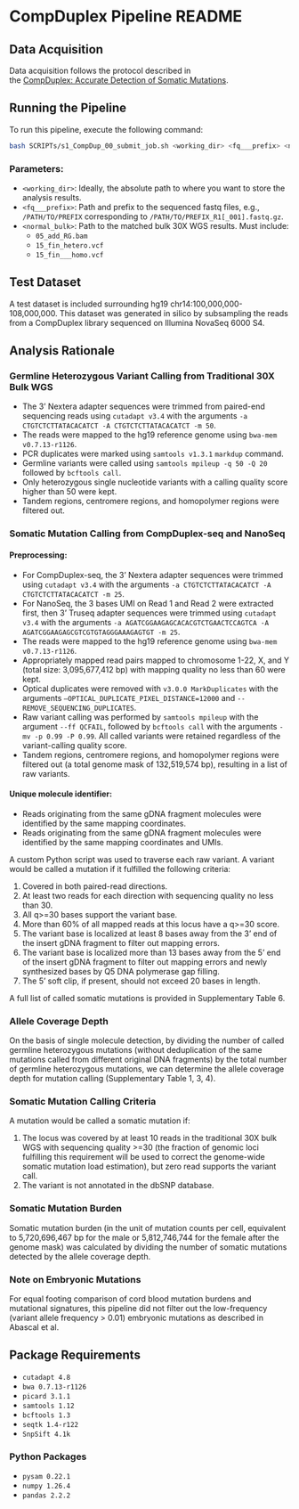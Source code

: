 
# CompDuplex Pipeline README

## Data Acquisition

Data acquisition follows the protocol described in  
the [CompDuplex: Accurate Detection of Somatic Mutations](https://www.protocols.io/view/compduplex-accurate-detection-of-somatic-mutations-kxygx3x4og8j/v1).

## Running the Pipeline

To run this pipeline, execute the following command:
```bash
bash SCRIPTs/s1_CompDup_00_submit_job.sh <working_dir> <fq___prefix> <normal_bulk_path>
```

### Parameters:
- `<working_dir>`: Ideally, the absolute path to where you want to store the analysis results.
- `<fq___prefix>`: Path and prefix to the sequenced fastq files, e.g., `/PATH/TO/PREFIX` corresponding to `/PATH/TO/PREFIX_R1[_001].fastq.gz`.
- `<normal_bulk>`: Path to the matched bulk 30X WGS results. Must include:
  - `05_add_RG.bam`
  - `15_fin_hetero.vcf`
  - `15_fin___homo.vcf`

## Test Dataset

A test dataset is included surrounding hg19 chr14:100,000,000-108,000,000. This dataset was generated in silico by subsampling the reads from a CompDuplex library sequenced on Illumina NovaSeq 6000 S4.

## Analysis Rationale

### Germline Heterozygous Variant Calling from Traditional 30X Bulk WGS

- The 3’ Nextera adapter sequences were trimmed from paired-end sequencing reads using `cutadapt v3.4` with the arguments `-a CTGTCTCTTATACACATCT -A CTGTCTCTTATACACATCT -m 50`.
- The reads were mapped to the hg19 reference genome using `bwa-mem v0.7.13-r1126`.
- PCR duplicates were marked using `samtools v1.3.1` `markdup` command.
- Germline variants were called using `samtools mpileup -q 50 -Q 20` followed by `bcftools call`.
- Only heterozygous single nucleotide variants with a calling quality score higher than 50 were kept.
- Tandem regions, centromere regions, and homopolymer regions were filtered out.

### Somatic Mutation Calling from CompDuplex-seq and NanoSeq

#### Preprocessing:
- For CompDuplex-seq, the 3’ Nextera adapter sequences were trimmed using `cutadapt v3.4` with the arguments `-a CTGTCTCTTATACACATCT -A CTGTCTCTTATACACATCT -m 25`.
- For NanoSeq, the 3 bases UMI on Read 1 and Read 2 were extracted first,
  then 3’ Truseq adapter sequences were trimmed using `cutadapt v3.4` with the arguments `-a AGATCGGAAGAGCACACGTCTGAACTCCAGTCA -A AGATCGGAAGAGCGTCGTGTAGGGAAAGAGTGT -m 25`.
- The reads were mapped to the hg19 reference genome using `bwa-mem v0.7.13-r1126`.
- Appropriately mapped read pairs mapped to chromosome 1-22, X, and Y (total size: 3,095,677,412 bp) with mapping quality no less than 60 were kept.
- Optical duplicates were removed with `v3.0.0 MarkDuplicates` with the arguments `–OPTICAL_DUPLICATE_PIXEL_DISTANCE=12000` and `--REMOVE_SEQUENCING_DUPLICATES`.
- Raw variant calling was performed by `samtools mpileup` with the argument `--ff QCFAIL`, followed by `bcftools call` with the arguments `-mv -p 0.99 -P 0.99`. All called variants were retained regardless of the variant-calling quality score.
- Tandem regions, centromere regions, and homopolymer regions were filtered out (a total genome mask of 132,519,574 bp), resulting in a list of raw variants.

#### Unique molecule identifier:
- Reads originating from the same gDNA fragment molecules were identified by the same mapping coordinates.
- Reads originating from the same gDNA fragment molecules were identified by the same mapping coordinates and UMIs.

A custom Python script was used to traverse each raw variant. A variant would be called a mutation if it fulfilled the following criteria:
1. Covered in both paired-read directions.
2. At least two reads for each direction with sequencing quality no less than 30.
3. All q>=30 bases support the variant base.
4. More than 60% of all mapped reads at this locus have a q>=30 score.
5. The variant base is localized at least 8 bases away from the 3’ end of the insert gDNA fragment to filter out mapping errors.
6. The variant base is localized more than 13 bases away from the 5’ end of the insert gDNA fragment to filter out mapping errors and newly synthesized bases by Q5 DNA polymerase gap filling.
7. The 5’ soft clip, if present, should not exceed 20 bases in length.

A full list of called somatic mutations is provided in Supplementary Table 6.

### Allele Coverage Depth

On the basis of single molecule detection, by dividing the number of called germline heterozygous mutations (without deduplication of the same mutations called from different original DNA fragments) by the total number of germline heterozygous mutations, we can determine the allele coverage depth for mutation calling (Supplementary Table 1, 3, 4). 

### Somatic Mutation Calling Criteria

A mutation would be called a somatic mutation if:
1. The locus was covered by at least 10 reads in the traditional 30X bulk WGS with sequencing quality >=30 (the fraction of genomic loci fulfilling this requirement will be used to correct the genome-wide somatic mutation load estimation), but zero read supports the variant call.
2. The variant is not annotated in the dbSNP database.

### Somatic Mutation Burden

Somatic mutation burden (in the unit of mutation counts per cell, equivalent to 5,720,696,467 bp for the male or 5,812,746,744 for the female after the genome mask) was calculated by dividing the number of somatic mutations detected by the allele coverage depth.

### Note on Embryonic Mutations

For equal footing comparison of cord blood mutation burdens and mutational signatures, this pipeline did not filter out the low-frequency (variant allele frequency > 0.01) embryonic mutations as described in Abascal et al.

## Package Requirements

- `cutadapt 4.8`
- `bwa 0.7.13-r1126`
- `picard 3.1.1`
- `samtools 1.12`
- `bcftools 1.3`
- `seqtk 1.4-r122`
- `SnpSift 4.1k`

### Python Packages

- `pysam 0.22.1`
- `numpy 1.26.4`
- `pandas 2.2.2`
